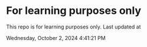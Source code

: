 # For learning purposes only
This repo is for learning purposes only.
Last updated at

Wednesday, October 2, 2024 4:41:21 PM

